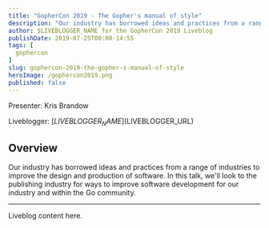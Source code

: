```yaml
---
title: "GopherCon 2019 - The Gopher's manual of style"
description: "Our industry has borrowed ideas and practices from a range of industries to improve the design and production of software. In this talk, we'll look to the publishing industry for ways to improve software development for our industry and within the Go community."
author: $LIVEBLOGGER_NAME for the GopherCon 2019 Liveblog
publishDate: 2019-07-25T00:00-14:55
tags: [
  gophercon
]
slug: gophercon-2019-the-gopher-s-manual-of-style
heroImage: /gophercon2019.png
published: false
---
```


Presenter: Kris Brandow

Liveblogger: [$LIVEBLOGGER_NAME]($LIVEBLOGGER_URL)

## Overview

Our industry has borrowed ideas and practices from a range of industries to improve the design and production of software. In this talk, we'll look to the publishing industry for ways to improve software development for our industry and within the Go community.

---

Liveblog content here.
